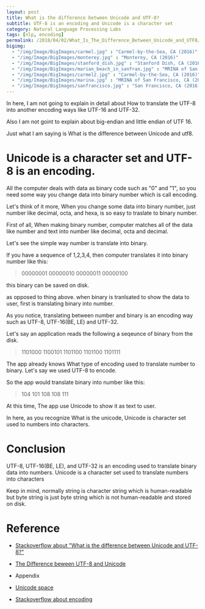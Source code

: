 ```yaml
---
layout: post
title: What is the difference between Unicode and UTF-8?
subtitle: UTF-8 is an encoding and Unicode is a character set
category: Natural Language Processing Labs
tags: [nlp, encoding]
permalink: /2018/04/02/What_Is_The_Difference_Between_Unicode_and_UTF8/
bigimg: 
  - "/img/Image/BigImages/carmel.jpg" : "Carmel-by-the-Sea, CA (2016)"
  - "/img/Image/BigImages/monterey.jpg" : "Monterey, CA (2016)"
  - "/img/Image/BigImages/stanford_dish.jpg" : "Stanford Dish, CA (2016)"
  - "/img/Image/BigImages/marian_beach_in_sanfran.jpg" : "MRINA of San Francisco, CA (2016)"
  - "/img/Image/BigImages/carmel2.jpg" : "Carmel-by-the-Sea, CA (2016)"
  - "/img/Image/BigImages/marina.jpg" : "MRINA of San Francisco, CA (2016)"
  - "/img/Image/BigImages/sanfrancisco.jpg" : "San Francisco, CA (2016)"
---
```


In here, I am not going to explain in detail about How to translate the UTF-8 into another encoding ways like UTF-16 and UTF-32. 

Also I am not goint to explain about big-endian and little endian of UTF 16. 

Just what I am saying is What is the difference between Unicode and utf8. 

# Unicode is a character set and UTF-8 is an encoding. 

All the computer deals with data as binary code such as "0" and "1", so you need some way you change data into binary number which is call encoding. 

Let's think of it more, When you change some data into binary number, just number like decimal, octa, and hexa, is so easy to traslate to binary number. 

First of all, When making binary number, computer matches all of the data like number and text into number like decimal, octa and decimal.

Let's see the simple way number is translate into binary. 

If you have a sequence of 1,2,3,4, then computer translates it into binary number like this:

> 00000001 00000010 00000011 00000100

this binary can be saved on disk. 

as opposed to thing above. when binary is tranlsated to show the data to user, first is translating binary into number. 

As you notice, translating between number and binary is an encoding way such as UTF-8, UTF-16(BE, LE) and UTF-32. 

Let's say an application reads the following a seqeunce of binary from the disk. 

> 1101000 1100101 1101100 1101100 1101111

The app already knows What type of encoding used to translate number to binary. Let's say we used UTF-8 to encode. 

So the app would translate binary into number like this: 

> 104 101 108 108 111

At this time, The app use Unicode to show it as text to user.

In here, as you recognize What is the unicode, Unicode is character set used to numbers into characters. 

# Conclusion

UTF-8, UTF-16(BE, LE), and UTF-32 is an encoding used to translate binary data into numbers. Unicode is a character set used to translate numbers into characters

Keep in mind, normally string is character string which is human-readable but byte string is just byte string which is not human-readable and stored on disk.

# Reference 

 - [Stackoverflow about "What is the difference between Unicode and UTF-8?"](https://stackoverflow.com/questions/3951722/whats-the-difference-between-unicode-and-utf-8)
 
 - [The Difference beween UTF-8 and Unicode](http://www.polylab.dk/utf8-vs-unicode.html)
 
 - Appendix
 
 - [Unicode space](http://jkorpela.fi/chars/spaces.html)

 - [Stackoverflow about encoding](https://stackoverflow.com/questions/6224052/what-is-the-difference-between-a-string-and-a-byte-string)
